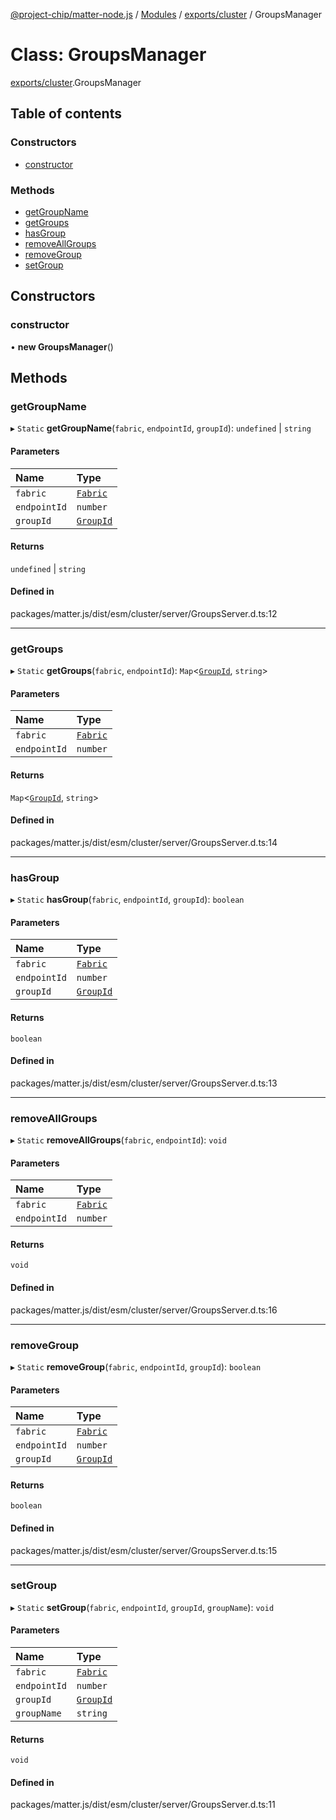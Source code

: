 [@project-chip/matter-node.js](../README.md) / [Modules](../modules.md) / [exports/cluster](../modules/exports_cluster.md) / GroupsManager

# Class: GroupsManager

[exports/cluster](../modules/exports_cluster.md).GroupsManager

## Table of contents

### Constructors

- [constructor](exports_cluster.GroupsManager.md#constructor)

### Methods

- [getGroupName](exports_cluster.GroupsManager.md#getgroupname)
- [getGroups](exports_cluster.GroupsManager.md#getgroups)
- [hasGroup](exports_cluster.GroupsManager.md#hasgroup)
- [removeAllGroups](exports_cluster.GroupsManager.md#removeallgroups)
- [removeGroup](exports_cluster.GroupsManager.md#removegroup)
- [setGroup](exports_cluster.GroupsManager.md#setgroup)

## Constructors

### constructor

• **new GroupsManager**()

## Methods

### getGroupName

▸ `Static` **getGroupName**(`fabric`, `endpointId`, `groupId`): `undefined` \| `string`

#### Parameters

| Name | Type |
| :------ | :------ |
| `fabric` | [`Fabric`](exports_fabric.Fabric.md) |
| `endpointId` | `number` |
| `groupId` | [`GroupId`](../modules/exports_datatype.md#groupid) |

#### Returns

`undefined` \| `string`

#### Defined in

packages/matter.js/dist/esm/cluster/server/GroupsServer.d.ts:12

___

### getGroups

▸ `Static` **getGroups**(`fabric`, `endpointId`): `Map`<[`GroupId`](../modules/exports_datatype.md#groupid), `string`\>

#### Parameters

| Name | Type |
| :------ | :------ |
| `fabric` | [`Fabric`](exports_fabric.Fabric.md) |
| `endpointId` | `number` |

#### Returns

`Map`<[`GroupId`](../modules/exports_datatype.md#groupid), `string`\>

#### Defined in

packages/matter.js/dist/esm/cluster/server/GroupsServer.d.ts:14

___

### hasGroup

▸ `Static` **hasGroup**(`fabric`, `endpointId`, `groupId`): `boolean`

#### Parameters

| Name | Type |
| :------ | :------ |
| `fabric` | [`Fabric`](exports_fabric.Fabric.md) |
| `endpointId` | `number` |
| `groupId` | [`GroupId`](../modules/exports_datatype.md#groupid) |

#### Returns

`boolean`

#### Defined in

packages/matter.js/dist/esm/cluster/server/GroupsServer.d.ts:13

___

### removeAllGroups

▸ `Static` **removeAllGroups**(`fabric`, `endpointId`): `void`

#### Parameters

| Name | Type |
| :------ | :------ |
| `fabric` | [`Fabric`](exports_fabric.Fabric.md) |
| `endpointId` | `number` |

#### Returns

`void`

#### Defined in

packages/matter.js/dist/esm/cluster/server/GroupsServer.d.ts:16

___

### removeGroup

▸ `Static` **removeGroup**(`fabric`, `endpointId`, `groupId`): `boolean`

#### Parameters

| Name | Type |
| :------ | :------ |
| `fabric` | [`Fabric`](exports_fabric.Fabric.md) |
| `endpointId` | `number` |
| `groupId` | [`GroupId`](../modules/exports_datatype.md#groupid) |

#### Returns

`boolean`

#### Defined in

packages/matter.js/dist/esm/cluster/server/GroupsServer.d.ts:15

___

### setGroup

▸ `Static` **setGroup**(`fabric`, `endpointId`, `groupId`, `groupName`): `void`

#### Parameters

| Name | Type |
| :------ | :------ |
| `fabric` | [`Fabric`](exports_fabric.Fabric.md) |
| `endpointId` | `number` |
| `groupId` | [`GroupId`](../modules/exports_datatype.md#groupid) |
| `groupName` | `string` |

#### Returns

`void`

#### Defined in

packages/matter.js/dist/esm/cluster/server/GroupsServer.d.ts:11
